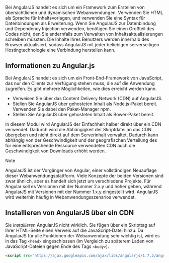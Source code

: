 Bei AngularJS handelt es sich um ein Framework zum Erstellen von übersichtlichen und dynamischen Webanwendungen. Verwenden Sie HTML als Sprache für Inhaltsvorlagen, und verwenden Sie eine Syntax für Datenbindungen als Erweiterung. Wenn Sie AngularJS zur Datenbindung und Dependency Injection verwenden, benötigen Sie einen Großteil des Codes nicht, den Sie andernfalls zum Verwalten von Inhaltsaktualisierungen schreiben müssten. Die Inhalte Ihres Benutzers werden innerhalb des Browser aktualisiert, sodass AngularJS mit jeder beliebigen serverseitigen Hostingtechnologie eine Verbindung herstellen kann.

## <a name="angularjs-information"></a>Informationen zu Angular.js

Bei AngularJS handelt es sich um ein Front-End-Framework von JavaScript, das nur den Clients zur Verfügung stehen muss, die auf die Anwendung zugreifen. Es gibt mehrere Möglichkeiten, wie dies erreicht werden kann.

- Verweisen Sie über das Content Delivery Network (CDN) auf AngularJS.
- Stellen Sie AngularJS über gehosteten Inhalt als Node.js-Paket bereit. Verwenden Sie dabei den Paket-Manager npm.
- Stellen Sie AngularJS über gehosteten Inhalt als Bower-Paket bereit.

In diesem Modul wird AngularJS der Einfachheit halber direkt über ein CDN verwendet. Dadurch wird die Abhängigkeit der Skriptdatei an das CDN übergeben und nicht direkt auf dem Serverinhalt verwaltet. Dadurch kann abhängig von der Geschwindigkeit und der geografischen Verteilung des für eine entsprechende Ressource verwendeten CDN auch die Geschwindigkeit von Downloads erhöht werden.

> [!NOTE]
> AngularJS ist der Vorgänger von Angular, einer vollständigen Neuauflage dieser Webanwendungsplattform. Viele Konzepte der beiden Versionen sind zwar ähnlich, aber es handelt sich jetzt um verschiedene Projekte. Für Angular soll es Versionen mit der Nummer 2.x.y und höher geben, während AngularJS mit Versionen mit der Nummer 1.x.y eingestellt wird. AngularJS wird weiterhin häufig in Webanwendungsszenarios verwendet.

## <a name="how-to-install-angularjs-via-cdn"></a>Installieren von AngularJS über ein CDN

Sie _installieren_ AngularJS nicht wirklich. Sie fügen über ein Skripttag auf Ihrer HTML-Seite einen Verweis auf die JavaScript-Datei hinzu. Da AngularJS für alle Funktionen der Webanwendung sehr wichtig ist, wird es in das Tag `<head>` eingeschlossen (im Vergleich zu späterem Laden von JavaScript-Dateien gegen Ende des Tags `<body>`).

```html
<script src="https://ajax.googleapis.com/ajax/libs/angularjs/1.7.2/angular.min.js"></script>
```
